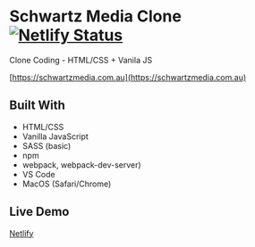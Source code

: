 # Schwartz Media Clone [![Netlify Status](https://api.netlify.com/api/v1/badges/b0666ae6-9488-46d1-be55-d078890c246f/deploy-status)](https://app.netlify.com/sites/clone-schwartz-media/deploys)

Clone Coding - HTML/CSS + Vanila JS

[https://schwartzmedia.com.au](https://schwartzmedia.com.au)

## Built With
  - HTML/CSS 
  - Vanilla JavaScript
  - SASS (basic)
  - npm
  - webpack, webpack-dev-server)
  - VS Code
  - MacOS (Safari/Chrome)

## Live Demo
[Netlify](https://clone-schwartz-media.netlify.app)
